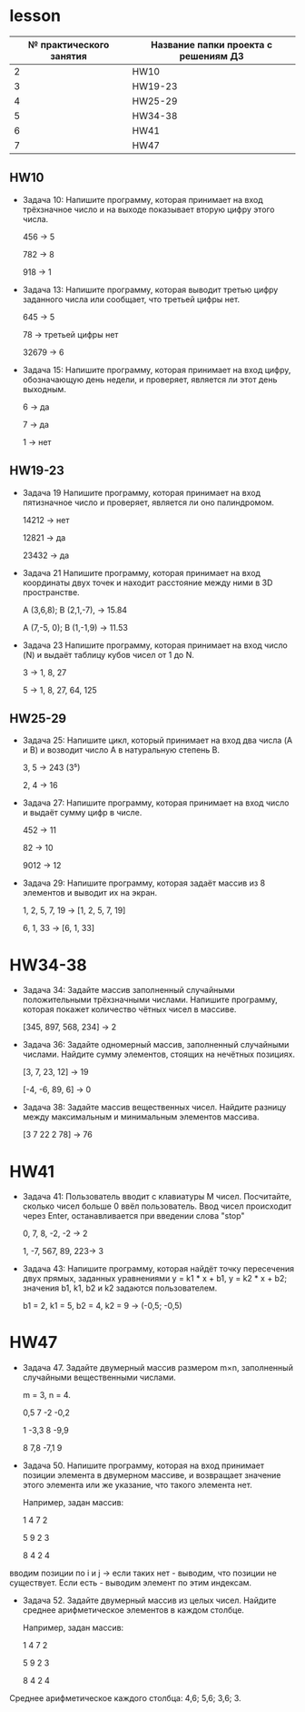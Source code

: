 # lesson

№ практического занятия | Название папки проекта с решениям ДЗ
------------------------|---------------------
2 | HW10
3 | HW19-23
4 | HW25-29
5 | HW34-38
6 | HW41
7 | HW47

## HW10

* Задача 10: Напишите программу, которая принимает на вход 
трёхзначное число и на выходе показывает вторую цифру этого числа.

    456 -> 5

    782 -> 8

    918 -> 1
*  Задача 13: Напишите программу, которая выводит третью цифру заданного числа или сообщает, 
что третьей цифры нет.

    645 -> 5

    78 -> третьей цифры нет

    32679 -> 6

* Задача 15: Напишите программу, которая принимает на вход цифру, 
обозначающую день недели, и проверяет, является ли этот день выходным.

    6 -> да

    7 -> да

    1 -> нет

## HW19-23

* Задача 19
Напишите программу, которая принимает на вход пятизначное число и проверяет,
является ли оно палиндромом.

    14212 -> нет

    12821 -> да

    23432 -> да 

* Задача 21
Напишите программу, которая принимает на вход координаты двух точек и
находит расстояние между ними в 3D пространстве.

    A (3,6,8); B (2,1,-7), -> 15.84

    A (7,-5, 0); B (1,-1,9) -> 11.53

* Задача 23
Напишите программу, которая принимает на вход число (N) и выдаёт таблицу кубов чисел от 1 до N.

    3 -> 1, 8, 27

    5 -> 1, 8, 27, 64, 125

## HW25-29
* Задача 25: Напишите цикл, который принимает на вход два числа (A и B)
и возводит число A в натуральную степень B.

    3, 5 -> 243 (3⁵)

    2, 4 -> 16

* Задача 27: Напишите программу, которая принимает на вход число и выдаёт сумму цифр в числе.

    452 -> 11

    82 -> 10

    9012 -> 12

* Задача 29: Напишите программу, которая задаёт массив из 8 элементов и выводит их на экран.

    1, 2, 5, 7, 19 -> [1, 2, 5, 7, 19]

    6, 1, 33 -> [6, 1, 33]

# HW34-38
* Задача 34: Задайте массив заполненный случайными положительными трёхзначными числами. Напишите программу, которая покажет количество чётных чисел в массиве.

    [345, 897, 568, 234] -> 2

* Задача 36: Задайте одномерный массив, заполненный случайными числами. Найдите сумму элементов, стоящих на нечётных позициях.

    [3, 7, 23, 12] -> 19

    [-4, -6, 89, 6] -> 0

* Задача 38: Задайте массив вещественных чисел. Найдите разницу между максимальным и минимальным элементов массива.

    [3 7 22 2 78] -> 76

# HW41
* Задача 41: Пользователь вводит с клавиатуры M чисел. Посчитайте, сколько чисел больше 0 ввёл пользователь. 
Ввод чисел происходит через Enter, останавливается при введении слова "stop"

    0, 7, 8, -2, -2 -> 2

    1, -7, 567, 89, 223-> 3

* Задача 43: Напишите программу, которая найдёт точку пересечения двух прямых, заданных уравнениями y = k1 * x + b1, y =    k2 * x + b2; значения b1, k1, b2 и k2 задаются пользователем.

    b1 = 2, k1 = 5, b2 = 4, k2 = 9 -> (-0,5; -0,5)
    
# HW47
* Задача 47. Задайте двумерный массив размером m×n, заполненный случайными вещественными числами.

    m = 3, n = 4.

    0,5 7 -2 -0,2

    1 -3,3 8 -9,9

    8 7,8 -7,1 9

* Задача 50. Напишите программу, которая на вход принимает позиции элемента в двумерном массиве, и возвращает значение этого элемента или же указание, что такого элемента нет.

    Например, задан массив:

    1 4 7 2

    5 9 2 3

    8 4 2 4

 вводим позиции по i и j -> если таких нет - выводим, что позиции не существует. Если есть - выводим элемент по этим индексам.

* Задача 52. Задайте двумерный массив из целых чисел. Найдите среднее арифметическое элементов в каждом столбце.

    Например, задан массив:
    
    1 4 7 2
    
    5 9 2 3
    
    8 4 2 4
    
Среднее арифметическое каждого столбца: 4,6; 5,6; 3,6; 3.
